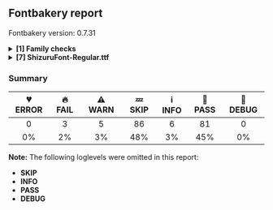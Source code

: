 ## Fontbakery report

Fontbakery version: 0.7.31

<details>
<summary><b>[1] Family checks</b></summary>
<details>
<summary>⚠ <b>WARN:</b> Is the command `ftxvalidator` (Apple Font Tool Suite) available?</summary>

* [com.google.fonts/check/ftxvalidator_is_available](https://font-bakery.readthedocs.io/en/latest/fontbakery/profiles/universal.html#com.google.fonts/check/ftxvalidator_is_available)
<pre>--- Rationale ---

There&#x27;s no reasonable (and legal) way to run the command `ftxvalidator` of the
Apple Font Tool Suite on a non-macOS machine. I.e. on GNU+Linux or Windows etc.

If Font Bakery is not running on an OSX machine, the machine running Font
Bakery could access `ftxvalidator` on OSX, e.g. via ssh or a remote procedure
call (rpc).

There&#x27;s an ssh example implementation at:
https://github.com/googlefonts/fontbakery/blob/master/prebuilt/workarounds
/ftxvalidator/ssh-implementation/ftxvalidator


</pre>

* ⚠ **WARN** Could not find ftxvalidator.

</details>
<br>
</details>
<details>
<summary><b>[7] ShizuruFont-Regular.ttf</b></summary>
<details>
<summary>🔥 <b>FAIL:</b> Check `Google Fonts Latin Core` glyph coverage.</summary>

* [com.google.fonts/check/glyph_coverage](https://font-bakery.readthedocs.io/en/latest/fontbakery/profiles/googlefonts.html#com.google.fonts/check/glyph_coverage)
<pre>--- Rationale ---

Google Fonts expects that fonts in its collection support at least the minimal
set of characters defined in the `GF-latin-core` glyph-set.


</pre>

* 🔥 **FAIL** Missing required codepoints: 0x00A1 (INVERTED EXCLAMATION MARK), 0x00A2 (CENT SIGN), 0x00A3 (POUND SIGN), 0x00A4 (CURRENCY SIGN) and 112 more. [code: missing-codepoints]

</details>
<details>
<summary>🔥 <b>FAIL:</b> Font enables smart dropout control in "prep" table instructions?</summary>

* [com.google.fonts/check/smart_dropout](https://font-bakery.readthedocs.io/en/latest/fontbakery/profiles/googlefonts.html#com.google.fonts/check/smart_dropout)
<pre>--- Rationale ---

This setup is meant to ensure consistent rendering quality for fonts across all
devices (with different rendering/hinting capabilities).

Below is the snippet of instructions we expect to see in the fonts:
B8 01 FF    PUSHW 0x01FF
85          SCANCTRL (unconditinally turn on
                      dropout control mode)
B0 04       PUSHB 0x04
8D          SCANTYPE (enable smart dropout control)

&quot;Smart dropout control&quot; means activating rules 1, 2 and 5:
Rule 1: If a pixel&#x27;s center falls within the glyph outline,
        that pixel is turned on.
Rule 2: If a contour falls exactly on a pixel&#x27;s center,
        that pixel is turned on.
Rule 5: If a scan line between two adjacent pixel centers
        (either vertical or horizontal) is intersected
        by both an on-Transition contour and an off-Transition
        contour and neither of the pixels was already turned on
        by rules 1 and 2, turn on the pixel which is closer to
        the midpoint between the on-Transition contour and
        off-Transition contour. This is &quot;Smart&quot; dropout control.

For more detailed info (such as other rules not enabled in this snippet),
please refer to the TrueType Instruction Set documentation.


</pre>

* 🔥 **FAIL** The 'prep' table does not contain TrueType instructions enabling smart dropout control. To fix, export the font with autohinting enabled, or run ttfautohint on the font, or run the `gftools fix-nonhinting` script. [code: lacks-smart-dropout]

</details>
<details>
<summary>🔥 <b>FAIL:</b> Checking OS/2 Metrics match hhea Metrics.</summary>

* [com.google.fonts/check/os2_metrics_match_hhea](https://font-bakery.readthedocs.io/en/latest/fontbakery/profiles/universal.html#com.google.fonts/check/os2_metrics_match_hhea)
<pre>--- Rationale ---

When OS/2 and hhea vertical metrics match, the same linespacing results on
macOS, GNU+Linux and Windows. Unfortunately as of 2018, Google Fonts has
released many fonts with vertical metrics that don&#x27;t match in this way. When we
fix this issue in these existing families, we will create a visible change in
line/paragraph layout for either Windows or macOS users, which will upset some
of them.

But we have a duty to fix broken stuff, and inconsistent paragraph layout is
unacceptably broken when it is possible to avoid it.

If users complain and prefer the old broken version, they have the freedom to
take care of their own situation.


</pre>

* 🔥 **FAIL** OS/2 sTypoAscender (880) and hhea ascent (1160) must be equal. [code: ascender]

</details>
<details>
<summary>⚠ <b>WARN:</b> Checking OS/2 achVendID.</summary>

* [com.google.fonts/check/vendor_id](https://font-bakery.readthedocs.io/en/latest/fontbakery/profiles/googlefonts.html#com.google.fonts/check/vendor_id)
<pre>--- Rationale ---

Microsoft keeps a list of font vendors and their respective contact info. This
list is updated regularly and is indexed by a 4-char &quot;Vendor ID&quot; which is
stored in the achVendID field of the OS/2 table.

Registering your ID is not mandatory, but it is a good practice since some
applications may display the type designer / type foundry contact info on some
dialog and also because that info will be visible on Microsoft&#x27;s website:

https://docs.microsoft.com/en-us/typography/vendors/

This check verifies whether or not a given font&#x27;s vendor ID is registered in
that list or if it has some of the default values used by the most common font
editors.

Each new FontBakery release includes a cached copy of that list of vendor IDs.
If you registered recently, you&#x27;re safe to ignore warnings emitted by this
check, since your ID will soon be included in one of our upcoming releases.


</pre>

* ⚠ **WARN** OS/2 VendorID value 'SBYA' is not yet recognized. If you registered it recently, then it's safe to ignore this warning message. Otherwise, you should set it to your own unique 4 character code, and register it with Microsoft at https://www.microsoft.com/typography/links/vendorlist.aspx
 [code: unknown]

</details>
<details>
<summary>⚠ <b>WARN:</b> Is the Grid-fitting and Scan-conversion Procedure ('gasp') table set to optimize rendering?</summary>

* [com.google.fonts/check/gasp](https://font-bakery.readthedocs.io/en/latest/fontbakery/profiles/googlefonts.html#com.google.fonts/check/gasp)
<pre>--- Rationale ---

Traditionally version 0 &#x27;gasp&#x27; tables were set so that font sizes below 8 ppem
had no grid fitting but did have antialiasing. From 9-16 ppem, just grid
fitting. And fonts above 17ppem had both antialiasing and grid fitting toggled
on. The use of accelerated graphics cards and higher resolution screens make
this approach obsolete. Microsoft&#x27;s DirectWrite pushed this even further with
much improved rendering built into the OS and apps.

In this scenario it makes sense to simply toggle all 4 flags ON for all font
sizes.


</pre>

* ⚠ **WARN** The gasp range 0xFFFF value 0x0A should be set to 0x0F. [code: unset-flags]

</details>
<details>
<summary>⚠ <b>WARN:</b> Check if each glyph has the recommended amount of contours.</summary>

* [com.google.fonts/check/contour_count](https://font-bakery.readthedocs.io/en/latest/fontbakery/profiles/googlefonts.html#com.google.fonts/check/contour_count)
<pre>--- Rationale ---

Visually QAing thousands of glyphs by hand is tiring. Most glyphs can only be
constructured in a handful of ways. This means a glyph&#x27;s contour count will
only differ slightly amongst different fonts, e.g a &#x27;g&#x27; could either be 2 or 3
contours, depending on whether its double story or single story.

However, a quotedbl should have 2 contours, unless the font belongs to a
display family.

This check currently does not cover variable fonts because there&#x27;s plenty of
alternative ways of constructing glyphs with multiple outlines for each feature
in a VarFont. The expected contour count data for this check is currently
optimized for the typical construction of glyphs in static fonts.


</pre>

* ⚠ **WARN** This check inspects the glyph outlines and detects the total number of contours in each of them. The expected values are infered from the typical ammounts of contours observed in a large collection of reference font families. The divergences listed below may simply indicate a significantly different design on some of your glyphs. On the other hand, some of these may flag actual bugs in the font such as glyphs mapped to an incorrect codepoint. Please consider reviewing the design and codepoint assignment of these to make sure they are correct.

The following glyphs do not have the recommended number of contours:

Glyph name: exclam	Contours detected: 5	Expected: 2
Glyph name: quotedbl	Contours detected: 4	Expected: 2
Glyph name: numbersign	Contours detected: 4	Expected: 2
Glyph name: dollar	Contours detected: 2	Expected: 1 or 3
Glyph name: percent	Contours detected: 10	Expected: 5
Glyph name: ampersand	Contours detected: 6	Expected: 1, 2 or 3
Glyph name: quotesingle	Contours detected: 2	Expected: 1
Glyph name: parenleft	Contours detected: 2	Expected: 1
Glyph name: parenright	Contours detected: 2	Expected: 1
Glyph name: asterisk	Contours detected: 2	Expected: 1 or 4
Glyph name: plus	Contours detected: 2	Expected: 1
Glyph name: comma	Contours detected: 4	Expected: 1
Glyph name: hyphen	Contours detected: 2	Expected: 1
Glyph name: period	Contours detected: 3	Expected: 1
Glyph name: slash	Contours detected: 2	Expected: 1
Glyph name: zero	Contours detected: 4	Expected: 2 or 3
Glyph name: one	Contours detected: 2	Expected: 1
Glyph name: two	Contours detected: 2	Expected: 1
Glyph name: three	Contours detected: 2	Expected: 1
Glyph name: five	Contours detected: 2	Expected: 1
Glyph name: six	Contours detected: 4	Expected: 1 or 2
Glyph name: seven	Contours detected: 2	Expected: 1
Glyph name: eight	Contours detected: 6	Expected: 3
Glyph name: nine	Contours detected: 4	Expected: 1 or 2
Glyph name: colon	Contours detected: 6	Expected: 2
Glyph name: semicolon	Contours detected: 7	Expected: 2
Glyph name: less	Contours detected: 2	Expected: 1
Glyph name: equal	Contours detected: 4	Expected: 2
Glyph name: greater	Contours detected: 2	Expected: 1
Glyph name: question	Contours detected: 4	Expected: 2
Glyph name: at	Contours detected: 4	Expected: 2
Glyph name: A	Contours detected: 4	Expected: 2
Glyph name: B	Contours detected: 4	Expected: 2 or 3
Glyph name: C	Contours detected: 2	Expected: 1
Glyph name: D	Contours detected: 4	Expected: 2
Glyph name: E	Contours detected: 2	Expected: 1
Glyph name: F	Contours detected: 2	Expected: 1
Glyph name: G	Contours detected: 2	Expected: 1
Glyph name: H	Contours detected: 2	Expected: 1
Glyph name: I	Contours detected: 2	Expected: 1
Glyph name: J	Contours detected: 2	Expected: 1
Glyph name: L	Contours detected: 2	Expected: 1
Glyph name: M	Contours detected: 2	Expected: 1
Glyph name: N	Contours detected: 2	Expected: 1
Glyph name: O	Contours detected: 4	Expected: 2
Glyph name: P	Contours detected: 4	Expected: 1 or 2
Glyph name: Q	Contours detected: 4	Expected: 2
Glyph name: R	Contours detected: 4	Expected: 1 or 2
Glyph name: S	Contours detected: 2	Expected: 1
Glyph name: T	Contours detected: 2	Expected: 1
Glyph name: U	Contours detected: 2	Expected: 1
Glyph name: V	Contours detected: 2	Expected: 1
Glyph name: X	Contours detected: 2	Expected: 1
Glyph name: Y	Contours detected: 2	Expected: 1
Glyph name: Z	Contours detected: 2	Expected: 1
Glyph name: bracketleft	Contours detected: 2	Expected: 1
Glyph name: backslash	Contours detected: 2	Expected: 1
Glyph name: bracketright	Contours detected: 2	Expected: 1
Glyph name: asciicircum	Contours detected: 2	Expected: 1
Glyph name: underscore	Contours detected: 2	Expected: 1
Glyph name: grave	Contours detected: 2	Expected: 1
Glyph name: a	Contours detected: 4	Expected: 2
Glyph name: b	Contours detected: 4	Expected: 2
Glyph name: c	Contours detected: 2	Expected: 1
Glyph name: d	Contours detected: 4	Expected: 2
Glyph name: e	Contours detected: 4	Expected: 2
Glyph name: f	Contours detected: 2	Expected: 1
Glyph name: g	Contours detected: 8	Expected: 2 or 3
Glyph name: h	Contours detected: 2	Expected: 1
Glyph name: i	Contours detected: 4	Expected: 2
Glyph name: j	Contours detected: 4	Expected: 2
Glyph name: l	Contours detected: 2	Expected: 1
Glyph name: m	Contours detected: 2	Expected: 1
Glyph name: n	Contours detected: 2	Expected: 1
Glyph name: o	Contours detected: 4	Expected: 2
Glyph name: p	Contours detected: 4	Expected: 2
Glyph name: q	Contours detected: 4	Expected: 2
Glyph name: r	Contours detected: 2	Expected: 1
Glyph name: s	Contours detected: 2	Expected: 1
Glyph name: t	Contours detected: 2	Expected: 1
Glyph name: u	Contours detected: 2	Expected: 1
Glyph name: v	Contours detected: 2	Expected: 1
Glyph name: w	Contours detected: 2	Expected: 1
Glyph name: x	Contours detected: 2	Expected: 1
Glyph name: y	Contours detected: 2	Expected: 1
Glyph name: z	Contours detected: 2	Expected: 1
Glyph name: braceleft	Contours detected: 2	Expected: 1
Glyph name: bar	Contours detected: 2	Expected: 1
Glyph name: braceright	Contours detected: 2	Expected: 1
Glyph name: asciitilde	Contours detected: 2	Expected: 1
Glyph name: brokenbar	Contours detected: 4	Expected: 2
Glyph name: A	Contours detected: 4	Expected: 2
Glyph name: B	Contours detected: 4	Expected: 2 or 3
Glyph name: C	Contours detected: 2	Expected: 1
Glyph name: D	Contours detected: 4	Expected: 2
Glyph name: E	Contours detected: 2	Expected: 1
Glyph name: F	Contours detected: 2	Expected: 1
Glyph name: G	Contours detected: 2	Expected: 1
Glyph name: H	Contours detected: 2	Expected: 1
Glyph name: I	Contours detected: 2	Expected: 1
Glyph name: J	Contours detected: 2	Expected: 1
Glyph name: L	Contours detected: 2	Expected: 1
Glyph name: M	Contours detected: 2	Expected: 1
Glyph name: N	Contours detected: 2	Expected: 1
Glyph name: O	Contours detected: 4	Expected: 2
Glyph name: P	Contours detected: 4	Expected: 1 or 2
Glyph name: Q	Contours detected: 4	Expected: 2
Glyph name: R	Contours detected: 4	Expected: 1 or 2
Glyph name: S	Contours detected: 2	Expected: 1
Glyph name: T	Contours detected: 2	Expected: 1
Glyph name: U	Contours detected: 2	Expected: 1
Glyph name: V	Contours detected: 2	Expected: 1
Glyph name: X	Contours detected: 2	Expected: 1
Glyph name: Y	Contours detected: 2	Expected: 1
Glyph name: Z	Contours detected: 2	Expected: 1
Glyph name: a	Contours detected: 4	Expected: 2
Glyph name: ampersand	Contours detected: 6	Expected: 1, 2 or 3
Glyph name: asciicircum	Contours detected: 2	Expected: 1
Glyph name: asciitilde	Contours detected: 2	Expected: 1
Glyph name: asterisk	Contours detected: 2	Expected: 1 or 4
Glyph name: at	Contours detected: 4	Expected: 2
Glyph name: b	Contours detected: 4	Expected: 2
Glyph name: backslash	Contours detected: 2	Expected: 1
Glyph name: bar	Contours detected: 2	Expected: 1
Glyph name: braceleft	Contours detected: 2	Expected: 1
Glyph name: braceright	Contours detected: 2	Expected: 1
Glyph name: bracketleft	Contours detected: 2	Expected: 1
Glyph name: bracketright	Contours detected: 2	Expected: 1
Glyph name: brokenbar	Contours detected: 4	Expected: 2
Glyph name: c	Contours detected: 2	Expected: 1
Glyph name: colon	Contours detected: 6	Expected: 2
Glyph name: comma	Contours detected: 4	Expected: 1
Glyph name: d	Contours detected: 4	Expected: 2
Glyph name: dollar	Contours detected: 2	Expected: 1 or 3
Glyph name: e	Contours detected: 4	Expected: 2
Glyph name: eight	Contours detected: 6	Expected: 3
Glyph name: equal	Contours detected: 4	Expected: 2
Glyph name: exclam	Contours detected: 5	Expected: 2
Glyph name: f	Contours detected: 2	Expected: 1
Glyph name: five	Contours detected: 2	Expected: 1
Glyph name: g	Contours detected: 8	Expected: 2 or 3
Glyph name: grave	Contours detected: 2	Expected: 1
Glyph name: greater	Contours detected: 2	Expected: 1
Glyph name: h	Contours detected: 2	Expected: 1
Glyph name: hyphen	Contours detected: 2	Expected: 1
Glyph name: i	Contours detected: 4	Expected: 2
Glyph name: j	Contours detected: 4	Expected: 2
Glyph name: l	Contours detected: 2	Expected: 1
Glyph name: less	Contours detected: 2	Expected: 1
Glyph name: m	Contours detected: 2	Expected: 1
Glyph name: n	Contours detected: 2	Expected: 1
Glyph name: nine	Contours detected: 4	Expected: 1 or 2
Glyph name: numbersign	Contours detected: 4	Expected: 2
Glyph name: o	Contours detected: 4	Expected: 2
Glyph name: one	Contours detected: 2	Expected: 1
Glyph name: p	Contours detected: 4	Expected: 2
Glyph name: parenleft	Contours detected: 2	Expected: 1
Glyph name: parenright	Contours detected: 2	Expected: 1
Glyph name: percent	Contours detected: 10	Expected: 5
Glyph name: period	Contours detected: 3	Expected: 1
Glyph name: plus	Contours detected: 2	Expected: 1
Glyph name: q	Contours detected: 4	Expected: 2
Glyph name: question	Contours detected: 4	Expected: 2
Glyph name: quotedbl	Contours detected: 4	Expected: 2
Glyph name: quotesingle	Contours detected: 2	Expected: 1
Glyph name: r	Contours detected: 2	Expected: 1
Glyph name: s	Contours detected: 2	Expected: 1
Glyph name: semicolon	Contours detected: 7	Expected: 2
Glyph name: seven	Contours detected: 2	Expected: 1
Glyph name: six	Contours detected: 4	Expected: 1 or 2
Glyph name: slash	Contours detected: 2	Expected: 1
Glyph name: t	Contours detected: 2	Expected: 1
Glyph name: three	Contours detected: 2	Expected: 1
Glyph name: two	Contours detected: 2	Expected: 1
Glyph name: u	Contours detected: 2	Expected: 1
Glyph name: underscore	Contours detected: 2	Expected: 1
Glyph name: v	Contours detected: 2	Expected: 1
Glyph name: w	Contours detected: 2	Expected: 1
Glyph name: x	Contours detected: 2	Expected: 1
Glyph name: y	Contours detected: 2	Expected: 1
Glyph name: z	Contours detected: 2	Expected: 1
Glyph name: zero	Contours detected: 4	Expected: 2 or 3 [code: contour-count]

</details>
<details>
<summary>⚠ <b>WARN:</b> Does GPOS table have kerning information?</summary>

* [com.google.fonts/check/gpos_kerning_info](https://font-bakery.readthedocs.io/en/latest/fontbakery/profiles/gpos.html#com.google.fonts/check/gpos_kerning_info)

* ⚠ **WARN** GPOS table lacks kerning information. [code: lacks-kern-info]

</details>
<br>
</details>

### Summary

| 💔 ERROR | 🔥 FAIL | ⚠ WARN | 💤 SKIP | ℹ INFO | 🍞 PASS | 🔎 DEBUG |
|:-----:|:----:|:----:|:----:|:----:|:----:|:----:|
| 0 | 3 | 5 | 86 | 6 | 81 | 0 |
| 0% | 2% | 3% | 48% | 3% | 45% | 0% |

**Note:** The following loglevels were omitted in this report:
* **SKIP**
* **INFO**
* **PASS**
* **DEBUG**
